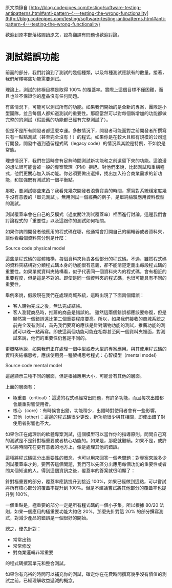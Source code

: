 原文摘錄自 [http://blog.codepipes.com/testing/software-testing-antipatterns.html#anti-pattern-4---testing-the-wrong-functionality](http://blog.codepipes.com/testing/software-testing-antipatterns.html#anti-pattern-4---testing-the-wrong-functionality)

歡迎到原本部落格閱讀原文，認為翻譯有問題也歡迎討論。

# 測試錯誤功能

前面的部分，我們討論到了測試的幾個種類，以及每種測試應該有的數量。接著，我們解釋哪些功能需要測試。

理論上，測試的終極目標是取得 100% 的覆蓋率。實際上這個目標不僅困難，而且也並不保證你的產品沒有任何問題。

有些情況下，可能可以測試所有的功能。如果我們開始的是全新的專案，團隊是小型團隊，並且每個人都知道測試的重要性。那麼當然可以對每個新增加的功能都做完整的的測試（假設舊的功能都已經有完整測試了）。

但是不是所有開發者都這麼幸運。多數情況下，開發者可能面對之前開發者所撰寫只有一點點測試（甚至完全沒有！）的程式。如果你是在較大且較有規模的公司進行開發，開發中遇到遺留程式碼（legacy code）的情況與其說是特例，不如說是常態。

理想情況下，我們在這時會有足夠時間測試新功能和之前遺留下來的功能。這浪漫的想法很可能會被一般的專案管理（PM）拒絕。對他們來說，比起測試和重構程式，他們更關心加入新功能。你必須要做出選擇，找出加入符合商業需求的新功能，和加強既有測試的一個平衡點。

那麼，要測試哪些東西？我看見幾次開發者浪費寶貴的時間，撰寫對系統穩定度幾乎沒有意義的「單元測試」。無用測試一個經典的例子，是單純檢驗應用資料模型的測試。

測試覆蓋率會在自己的反模式（過度關注測試覆蓋率）裡面進行討論。這邊我們會討論程式的「重要性」以及這跟你的測試如何相關。

如果你詢問開發者他應用的程式碼在哪，他通常會打開自己的編輯器或者資料夾，讓你看每個資料夾分別是什麼：

Source code physical model

這些是程式碼的實體結構，每個資料夾負責各個部分的程式碼。不過，雖然程式碼的資料夾結構對分類程式碼本身的功能很有意義，卻不能清楚定義出每段程式碼的重要性。如果單就資料夾結構看，似乎代表同一個資料夾內的程式碼，會有相近的重要程度，但是這是不對的。即使是同一個資料夾的程式碼，也很可能具有不同的重要性。

舉例來說，假設現在我們在處理商城系統，這時出現了下面兩個錯誤：

* 客人購物完成之後，無法完成結帳。
* 客人瀏覽商品時，推薦的商品是錯誤的。
雖然這兩個錯誤都應該要修復，但是顯然第一個錯誤遠比第二個重要程度要高。所以，如果我們接收的商城系統之前完全沒有測試，首先我們要寫的應該是針對購物功能的測試，推薦功能的測試可以晚一點再寫。即使這兩個功能可能在相鄰甚至同一個資料夾裡面，對測試來說，他們的重要性仍舊是不同的。

更概略地說，如果我們正在處理一個中型或者大型的專案應用。與其使用程式碼的資料夾結構思考，應該使用另一種架構思考程式：心智模型（mental model）

Source code mental model 

這邊顯示三種不同的層面，但是根據應用大小，可能會有其他的層面。

上面的層面有：

* 極重要（critical）：這邊的程式碼經常出問題，有許多功能，而且每次出錯都會嚴重影響使用者。
* 核心（core）：有時候會出錯，功能稍少，出錯時對使用者會有一些影響。
* 其他（other）：這邊的程式碼很少更改，新功能很少與其相關，即使出錯了對使用者影響也不大。

如果你正在處理新的軟體專案測試，這個模型可以當作你的指導原則。問問自己寫的測試是不是針對極重要或者核心功能的。如果是，那麼就繼續。如果不是，或許可以將時間花在更有意義的地方上，像是處理其他的錯誤。

這種將程式碼區分出重要性的概念，也可以用來回答一個老問題：對專案來說多少測試覆蓋率才夠。要回答這個問題，我們可以先區分出應用每個功能的重要性或者問某個知道的人。得到這個資訊之後，覆蓋率的答案就很明顯了：

針對極重要的部分，覆蓋率應該提升到接近 100%，如果已經做到這點，可以嘗試將所有核心部分的覆蓋率提升到 100%。但是不建議嘗試將其他部分的覆蓋率也提升到 100%。

一個重點是，極重要的部分一定是所有程式碼的一個小子集。所以根據 80/20 法則，如果一個應用的極重要功能大約佔 20%，那麼先針對這 20% 的部分撰寫測試，對減少產品的錯誤是一個很好的開始。

總之，優先針對： 

* 常常出錯
* 常常修改
* 對商業邏輯非常重要

的程式碼撰寫單元和整合測試。

如果你有充裕的時間可以補充你的測試，確定你在花費時間撰寫幾乎沒有價值的測試之前，已經理解收益遞減的概念。
